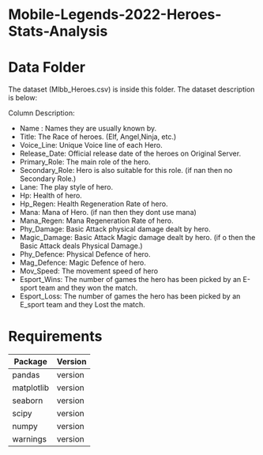 # Mobile-Legends-2022-Heroes-Stats-Analysis

# Data Folder
The dataset (Mlbb_Heroes.csv) is inside this folder. The dataset description is below:

Column Description:

* Name : Names they are usually known by.
* Title: The Race of heroes. (Elf, Angel,Ninja, etc.)
* Voice_Line: Unique Voice line of each Hero.
* Release_Date: Official release date of the heroes on Original Server.
* Primary_Role: The main role of the hero.
* Secondary_Role: Hero is also suitable for this role. (if nan then no Secondary Role.)
* Lane: The play style of hero.
* Hp: Health of hero.
* Hp_Regen: Health Regeneration Rate of hero.
* Mana: Mana of Hero. (if nan then they dont use mana)
* Mana_Regen: Mana Regeneration Rate of hero.
* Phy_Damage: Basic Attack physical damage dealt by hero.
* Magic_Damage: Basic Attack Magic damage dealt by hero. (if o then the Basic Attack deals Physical Damage.)
* Phy_Defence: Physical Defence of hero.
* Mag_Defence: Magic Defence of hero.
* Mov_Speed: The movement speed of hero
* Esport_Wins: The number of games the hero has been picked by an E-sport team and they won the match.
* Esport_Loss: The number of games the hero has been picked by an E_sport team and they Lost the match.

# Requirements

| Package | Version |
| ------------- | ------------- |
| pandas | version |
| matplotlib | version  |
| seaborn  | version  |
| scipy  | version  |
| numpy  | version  |
| warnings | version  |
